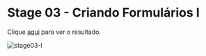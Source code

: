 # Stage 03 - Criando Formulários I

Clique [aqui](https://franzwarm.github.io/rocketseat-explorer/nivel03/01-criando-formularios-I) para ver o resultado.

![stage03-I](https://user-images.githubusercontent.com/80177177/194682982-61444c4d-f91a-4070-a537-9c9517543927.png)
